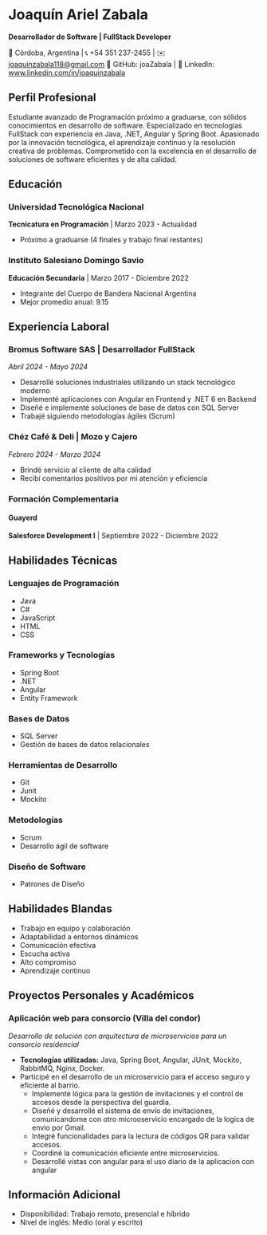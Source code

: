 # Joaquín Ariel Zabala
**Desarrollador de Software | FullStack Developer**

📍 Córdoba, Argentina | 📞 +54 351 237-2455 | ✉️ joaquinzabala118@gmail.com
🔗 GitHub: joaZabala | 🔗 LinkedIn: www.linkedin.com/in/joaquinzabala

## Perfil Profesional
Estudiante avanzado de Programación próximo a graduarse, con sólidos conocimientos en desarrollo de software. Especializado en tecnologías FullStack con experiencia en Java, .NET, Angular y Spring Boot. Apasionado por la innovación tecnológica, el aprendizaje continuo y la resolución creativa de problemas. Comprometido con la excelencia en el desarrollo de soluciones de software eficientes y de alta calidad.

## Educación

### Universidad Tecnológica Nacional
**Tecnicatura en Programación** | Marzo 2023 - Actualidad
- Próximo a graduarse (4 finales y trabajo final restantes)

### Instituto Salesiano Domingo Savio
**Educación Secundaria** | Marzo 2017 - Diciembre 2022
- Integrante del Cuerpo de Bandera Nacional Argentina
- Mejor promedio anual: 9.15

## Experiencia Laboral

### Bromus Software SAS | Desarrollador FullStack
*Abril 2024 - Mayo 2024*
- Desarrollé soluciones industriales utilizando un stack tecnológico moderno
- Implementé aplicaciones con Angular en Frontend y .NET 6 en Backend
- Diseñé e implementé soluciones de base de datos con SQL Server
- Trabajé siguiendo metodologías ágiles (Scrum)

### Chéz Café & Deli | Mozo y Cajero
*Febrero 2024 - Marzo 2024*
- Brindé servicio al cliente de alta calidad
- Recibí comentarios positivos por mi atención y eficiencia

### Formación Complementaria

#### Guayerd
**Salesforce Development I** | Septiembre 2022 - Diciembre 2022

## Habilidades Técnicas

### Lenguajes de Programación
- Java
- C#
- JavaScript
- HTML
- CSS

### Frameworks y Tecnologías
- Spring Boot
- .NET
- Angular
- Entity Framework

### Bases de Datos
- SQL Server
- Gestión de bases de datos relacionales

### Herramientas de Desarrollo
- Git
- Junit
- Mockito

### Metodologías
- Scrum
- Desarrollo ágil de software

### Diseño de Software
- Patrones de Diseño

## Habilidades Blandas
- Trabajo en equipo y colaboración
- Adaptabilidad a entornos dinámicos
- Comunicación efectiva
- Escucha activa
- Alto compromiso
- Aprendizaje continuo

## Proyectos Personales y Académicos
### **Aplicación web para consorcio (Villa del condor)**  
*Desarrollo de solución con arquitectura de microservicios para un consorcio residencial*  
- **Tecnologías utilizadas:** Java, Spring Boot, Angular, JUnit, Mockito, RabbitMQ, Nginx, Docker.  
- Participé en el desarrollo de un microservicio para el acceso seguro y eficiente al barrio.  
  - Implementé lógica para la gestión de invitaciones y el control de accesos desde la perspectiva del guardia.
  - Diseñé y desarrollé el sistema de envío de invitaciones, comunicandome con otro microoservicio encargado de la logica de envio por Gmail.  
  - Integré funcionalidades para la lectura de códigos QR para validar accesos.
  - Coordiné la comunicación eficiente entre microservicios.
  - Desarrollé vistas con angular para el uso diario de la aplicacion con angular

## Información Adicional
- Disponibilidad: Trabajo remoto, presencial e híbrido
- Nivel de inglés: Medio (oral y escrito)

